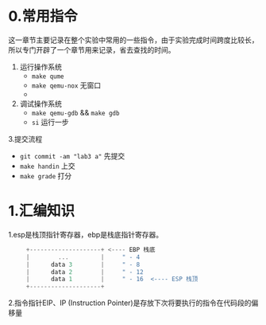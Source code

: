 # 0.常用指令
这一章节主要记录在整个实验中常用的一些指令，由于实验完成时间跨度比较长，所以专门开辟了一个章节用来记录，省去查找的时间。

1. 运行操作系统
   * `make qume` 
   * `make qemu-nox` 无窗口
   * 
2. 调试操作系统
   * `make qemu-gdb` && `make gdb`
   * `si` 运行一步

3.提交流程
   * `git commit -am "lab3 a"` 先提交
   * `make handin` 上交
   * `make grade` 打分


# 1.汇编知识

1.esp是栈顶指针寄存器，ebp是栈底指针寄存器。

```javascript
     +--------------------+ <---- EBP 栈底
     |        ...         |     " - 4 
     |      data 3        |     " - 8 
     |      data 2        |     " - 12 
     |      data 1        |     " - 16  <---- ESP 栈顶 
     +--------------------+             
```

2.指令指针EIP、IP (Instruction Pointer)是存放下次将要执行的指令在代码段的偏移量

